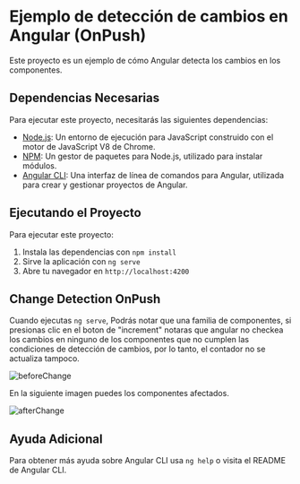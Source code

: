 # Ejemplo de detección de cambios en Angular (OnPush)

Este proyecto es un ejemplo de cómo Angular detecta los cambios en los componentes.

## Dependencias Necesarias

Para ejecutar este proyecto, necesitarás las siguientes dependencias:

- [Node.js](https://nodejs.org/es/): Un entorno de ejecución para JavaScript construido con el motor de JavaScript V8 de Chrome.
- [NPM](https://www.npmjs.com/): Un gestor de paquetes para Node.js, utilizado para instalar módulos.
- [Angular CLI](https://cli.angular.io/): Una interfaz de línea de comandos para Angular, utilizada para crear y gestionar proyectos de Angular.

## Ejecutando el Proyecto

Para ejecutar este proyecto:

1. Instala las dependencias con `npm install`
2. Sirve la aplicación con `ng serve`
3. Abre tu navegador en `http://localhost:4200`

## Change Detection OnPush

Cuando ejecutas `ng serve`, Podrás notar que una familia de componentes, si presionas clic en el boton de "increment" notaras que angular no checkea los cambios en ninguno de los componentes que no cumplen las condiciones de detección de cambios, por lo tanto, el contador no se actualiza tampoco.

![beforeChange](https://github.com/DeltaFrost25/angular_version_comparison/assets/63409989/fa325668-9400-4b8e-a8a6-8fe6db0717c4)

En la siguiente imagen puedes los componentes afectados.

![afterChange](https://github.com/DeltaFrost25/angular_version_comparison/assets/63409989/8071588e-2ad5-4659-bf32-e7d01a256e78)

## Ayuda Adicional

Para obtener más ayuda sobre Angular CLI usa `ng help` o visita el README de Angular CLI.
